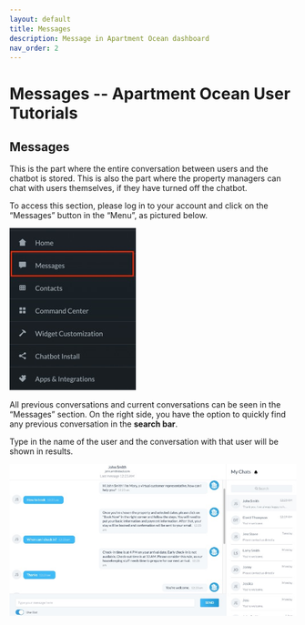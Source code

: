 ```yaml
---
layout: default
title: Messages
description: Message in Apartment Ocean dashboard
nav_order: 2
---
```


# Messages -- Apartment Ocean User Tutorials

## Messages

This is the part where the entire conversation between users and the chatbot is stored. This is also the part where the property managers can chat with users themselves, if they have turned off the chatbot.

To access this section, please log in to your account and click on the “Messages” button in the “Menu”, as pictured below.

<img src="/assets/images/msg1.jpg">

All previous conversations and current conversations can be seen in the “Messages” section. On the right side, you have the option to quickly find any previous conversation in the **search bar**.

Type in the name of the user and the conversation with that user will be shown in results. 

<img src="/assets/images/msg2.jpg">